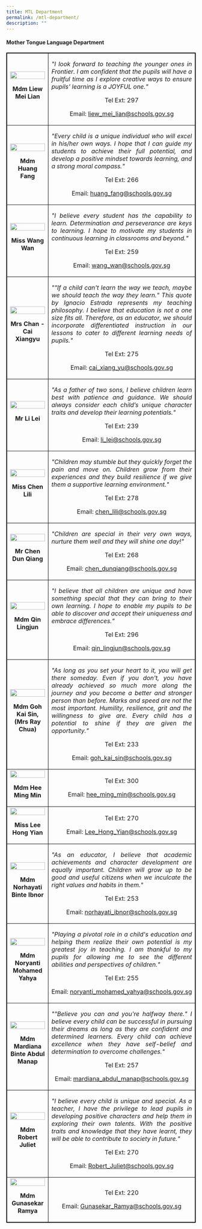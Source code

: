 ```yaml
---
title: MTL Department
permalink: /mtl-department/
description: ""
---
```

<h4><strong>Mother Tongue Language Department</strong></h4>
<table style="border-collapse: collapse; width: 100%; border:1px solid black;">
<tbody>
<tr>
<td style="width: 33.3333%; text-align: center; border:1px solid black;">
<img style="width:100%;" src="/images/mtl4.jpg">
<p><strong>Mdm Liew Mei Lian</strong></p>
</td>
<td style="width: 50%; text-align: justify; border:1px solid black;">
<p><em>"I look forward to teaching the younger ones in Frontier. I am confident that the pupils will have a fruitful time as I explore creative ways to ensure pupils’ learning is a JOYFUL one."</em></p>
<p style="width: 100%; text-align: center;">Tel Ext: 297</p>
<p style="width: 100%; text-align: center;">Email:&nbsp;<a href="mailto:liew_mei_lian@schools.gov.sg">liew_mei_lian@schools.gov.sg</a></p>
</td>
</tr>
<tr>
<td style="width: 33.3333%; text-align: center; border:1px solid black;">
<img style="width:100%;" src="/images/mtl2.jpg">
<p><strong>Mdm Huang Fang</strong></p>
</td>
<td style="width: 50%; text-align: justify; border:1px solid black;">
<p><em>"Every child is a unique individual who will excel in his/her own ways. I hope that I can guide my students to achieve their full potential, and develop a positive mindset towards learning, and a strong moral compass."</em></p>
<p style="width: 100%; text-align: center;">Tel Ext: 266</p>
<p style="width: 100%; text-align: center;">Email:&nbsp;<a href="mailto:huang_fang@schools.gov.sg">huang_fang@schools.gov.sg</a></p>
</td>
</tr>
<tr>
<td style="width: 33.3333%; text-align: center; border:1px solid black;">
<img style="width:100%;" src="/images/mtl8.jpg">
<p><strong>Miss Wang Wan</strong></p>
</td>
<td style="width: 50%; text-align: justify; border:1px solid black;">
<p><em>"I believe every student has the capability to learn. Determination and perseverance are keys to learning. I hope to motivate my students in continuous learning in classrooms and beyond."</em></p>
<p style="width: 100%; text-align: center;">Tel Ext: 259</p>
<p style="width: 100%; text-align: center;">Email:&nbsp;<a href="mailto:wang_wan@schools.gov.sg">wang_wan@schools.gov.sg</a></p>
</td>
</tr>
<tr>
<td style="width: 33.3333%; text-align: center; border:1px solid black;">
<img style="width:100%;" src="/images/mtl10.jpg">
<p><strong>Mrs Chan - Cai Xiangyu</strong></p>
</td>
<td style="width: 50%; text-align: justify; border:1px solid black;">
<p><em>""If a child can't learn the way we teach, maybe we should teach the way they learn." This quote by Ignacio Estrada represents my teaching philosophy. I believe that education is not a one size fits all. Therefore, as an educator, we should incorporate differentiated instruction in our lessons to cater to different learning needs of pupils."</em></p>
<p style="width: 100%; text-align: center;">Tel Ext: 275</p>
<p style="width: 100%; text-align: center;">Email:&nbsp;<a href="mailto:cai_xiang_yu@schools.gov.sg">cai_xiang_yu@schools.gov.sg</a></p>
</td>
</tr>
<tr>
<td style="width: 33.3333%; text-align: center; border:1px solid black;">
<img style="width:100%;" src="/images/mtl13.jpg">
<p><strong>Mr Li Lei</strong></p>
</td>
<td style="width: 50%; text-align: justify; border:1px solid black;">
<p><em>"As a father of two sons, I believe children learn best with patience and guidance. We should always consider each child’s unique character traits and develop their learning potentials."</em></p>
<p style="width: 100%; text-align: center;">Tel Ext: 239</p>
<p style="width: 100%; text-align: center;">Email:&nbsp;<a href="mailto:li_lei@schools.gov.sg">li_lei@schools.gov.sg</a></p>
</td>
</tr>
<tr>
<td style="width: 33.3333%; text-align: center; border:1px solid black;">
<img style="width:100%;" src="/images/mtl14.jpg">
<p id="lili"><strong>Miss Chen Lili</strong></p>
</td>
<td style="width: 50%; text-align: justify; border:1px solid black;">
<p><em>"Children&nbsp;may&nbsp;stumble&nbsp;but&nbsp;they&nbsp;quickly&nbsp;forget the pain and move on. Children grow from their experiences and they build resilience if we give them a supportive learning environment."</em></p>
<p style="width: 100%; text-align: center;">Tel Ext: 278</p>
<p style="width: 100%; text-align: center;">Email:&nbsp;<a href="mailto:chen_lili@schools.gov.sg">chen_lili@schools.gov.sg</a></p>
</td>
</tr>
<tr>
<td style="width: 33.3333%; text-align: center; border:1px solid black;">
<img style="width:100%;" src="/images/mtl1.jpg">
<p><strong>Mr Chen Dun Qiang</strong></p>
</td>
<td style="width: 50%; text-align: justify; border:1px solid black;">
<p><em>"Children are special in their very own ways, nurture them well and they will shine one day!"</em></p>
<p style="width: 100%; text-align: center;">Tel Ext: 268</p>
<p style="width: 100%; text-align: center;">Email:&nbsp;<a href="mailto:chen_dunqiang@schools.gov.sg">chen_dunqiang@schools.gov.sg</a></p>
</td>
</tr>
<tr>
<td style="width: 33.3333%; text-align: center; border:1px solid black;">
<img style="width:100%;" src="/images/mtl6.jpg">
<p><strong>Mdm Qin Lingjun</strong></p>
</td>
<td style="width: 50%; text-align: justify; border:1px solid black;">
<p><em>"I believe that all children are unique and have something special that they can bring to their own learning. I hope to enable my pupils to be able to discover and accept their uniqueness and embrace differences."</em></p>
<p style="width: 100%; text-align: center;">Tel Ext: 296</p>
<p style="width: 100%; text-align: center;">Email:&nbsp;<a href="mailto:qin_lingjun@schools.gov.sg">qin_lingjun@schools.gov.sg</a></p>
</td>
</tr>
<tr>
<td style="width: 33.3333%; text-align: center; border:1px solid black;">
<img style="width:100%;" src="/images/mtl7.jpg">
<p><strong>Mdm Goh Kai Sin, (Mrs Ray Chua)</strong></p>
</td>
<td style="width: 50%; text-align: justify; border:1px solid black;">
<p><em>"As long as you set your heart to it, you will get there someday. Even if you don't, you have already achieved so much more along the journey and you become a better and stronger person than before. Marks and speed are not the most important. Humility, resilience, grit and the willingness to give are. Every child has a potential to shine if they are given the opportunity."</em></p>
<p style="width: 100%; text-align: center;">Tel Ext: 233</p>
<p style="width: 100%; text-align: center;">Email:&nbsp;<a href="mailto:goh_kai_sin@schools.gov.sg">goh_kai_sin@schools.gov.sg</a></p>
</td>
</tr>
<tr>
<td style="width: 33.3333%; text-align: center; border:1px solid black;">
<img style="width:100%;" src="/images/mtl11.jpg">
<p><strong>Mdm Hee Ming Min</strong></p>
</td>
<td style="width: 50%; text-align: justify; border:1px solid black;">
<p><em></em></p>
<p style="width: 100%; text-align: center;">Tel Ext: 300</p>
<p style="width: 100%; text-align: center;">Email:&nbsp;<a href="mailto:hee_ming_min@schools.gov.sg">hee_ming_min@schools.gov.sg</a></p>
</td>
</tr>
<tr>
<td style="width: 33.3333%; text-align: center; border:1px solid black;">
<img style="width:100%;" src="/images/HONG YIAN.jpg">
<p><strong>Miss Lee Hong Yian</strong></p>
</td>
<td style="width: 50%; text-align: justify; border:1px solid black;">
<p><em></em></p>
<p style="width: 100%; text-align: center;">Tel Ext: 270</p>
<p style="width: 100%; text-align: center;">Email:&nbsp;<a href="mailto:Lee_Hong_Yian@schools.gov.sg">Lee_Hong_Yian@schools.gov.sg</a></p>
</td>
</tr>
<tr>
<td style="width: 33.3333%; text-align: center; border:1px solid black;">
<img style="width:100%;" src="/images/mtl17.jpg">
<p><strong>Mdm Norhayati Binte Ibnor</strong></p>
</td>
<td style="width: 50%; text-align: justify; border:1px solid black;">
<p><em>"As an educator, I believe that academic achievements and character development are equally important. Children will grow up to be good and useful citizens when we inculcate the right values and habits in them."</em></p>
<p style="width: 100%; text-align: center;">Tel Ext: 253</p>
<p style="width: 100%; text-align: center;">Email:&nbsp;<a href="mailto:norhayati_ibnor@schools.gov.sg">norhayati_ibnor@schools.gov.sg</a></p>
</td>
</tr>
<tr>
<td style="width: 33.3333%; text-align: center; border:1px solid black;">
<img style="width:100%;" src="/images/mtl18.jpg">
<p><strong>Mdm Noryanti Mohamed Yahya</strong></p>
</td>
<td style="width: 50%; text-align: justify; border:1px solid black;">
<p><em>"Playing a pivotal role in a child's education and helping them realize their own potential is my greatest joy in teaching. I am thankful to my pupils for allowing me to see the different abilities and perspectives of children."</em></p>
<p style="width: 100%; text-align: center;">Tel Ext: 255</p>
<p style="width: 100%; text-align: center;">Email:&nbsp;<a href="mailto:noryanti_mohamed_yahya@schools.gov.sg">noryanti_mohamed_yahya@schools.gov.sg</a></p>
</td>
</tr>
<tr>
<td style="width: 33.3333%; text-align: center; border:1px solid black;">
<img style="width:100%;" src="/images/mtl20.jpg">
<p><strong>Mdm Mardiana Binte Abdul Manap</strong></p>
</td>
<td style="width: 50%; text-align: justify; border:1px solid black;">
<p><em>""Believe you can and you're halfway there." I believe every child can be successful in&nbsp;pursuing their dreams as long as they are confident and determined learners. Every child can achieve excellence when they have self-belief and determination to overcome challenges."</em></p>
<p style="width: 100%; text-align: center;">Tel Ext: 257</p>
<p style="width: 100%; text-align: center;">Email:&nbsp;<a href="mailto:mardiana_abdul_manap@schools.gov.sg">mardiana_abdul_manap@schools.gov.sg</a></p>
</td>
</tr>
<tr>
<td style="width: 33.3333%; text-align: center; border:1px solid black;">
<img style="width:100%;" src="/images/mtl15.jpg">
<p><strong>Mdm Robert Juliet</strong></p>
</td>
<td style="width: 50%; text-align: justify; border:1px solid black;">
<p><em>"I believe every child is unique and special. As a teacher, I have the privilege to lead pupils in developing positive characters and help them in exploring their own talents. With the positive traits and knowledge that they have learnt, they will be able to contribute to society in future."</em></p>
<p style="width: 100%; text-align: center;">Tel Ext: 270</p>
<p style="width: 100%; text-align: center;">Email:&nbsp;<a href="mailto:Robert_Juliet@schools.gov.sg">Robert_Juliet@schools.gov.sg</a></p>
</td>
</tr>
<tr>
<td style="width: 33.3333%; text-align: center; border:1px solid black;">
<img style="width:100%;" src="/images/RAMYA.jpg">
<p><strong>Mdm Gunasekar Ramya</strong></p>
</td>
<td style="width: 50%; text-align: justify; border:1px solid black;">
<p><em></em></p>
<p style="width: 100%; text-align: center;">Tel Ext: 220</p>
<p style="width: 100%; text-align: center;">Email:&nbsp;<a href="mailto:Gunasekar_Ramya@schools.gov.sg">Gunasekar_Ramya@schools.gov.sg</a></p>
</td>
</tr>
</tbody>
</table>